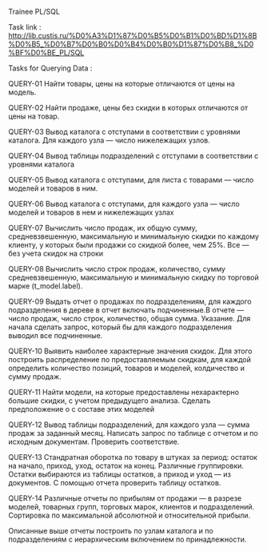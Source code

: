 Trainee PL/SQL

Task link : http://lib.custis.ru/%D0%A3%D1%87%D0%B5%D0%B1%D0%BD%D1%8B%D0%B5_%D0%B7%D0%B0%D0%B4%D0%B0%D1%87%D0%B8_%D0%BF%D0%BE_PL/SQL

Tasks for Querying Data :

QUERY-01
    Найти товары, цены на которые отличаются от цены на модель.
    
QUERY-02
    Найти продаже, цены без скидки в которых отличаются от цены на товар.
    
QUERY-03
    Вывод каталога с отступами в соответствии с уровнями каталога. Для каждого узла — число нижележащих узлов.
    
QUERY-04
    Вывод таблицы подразделений с отступами в соответствии с уровнями каталога
    
QUERY-05
    Вывод каталога с отступами, для листа с товарами — число моделей и товаров в ним. 
    
QUERY-06
    Вывод каталога с отступами, для каждого узла — число моделей и товаров в нем и нижележащих узлах
    
QUERY-07
    Вычислить число продаж, их общую сумму, средневзвешенную, максимальную и минимальную скидки по каждому клиенту, у которых были продажи со скидкой более, чем 25%. Все — без учета скидок на строки 

QUERY-08
    Вычислить число строк продаж, количество, сумму средневзвешенную, максимальную и минимальную скидку по торговой марке (t_model.label). 

QUERY-09
    Выдать отчет о продажах по подразделениям, для каждого подразделения в дереве в отчет включать подчиненные.В отчете — число продаж, число строк, количество, общая сумма. Указание. Для начала сделать запрос, который бы для каждого подразделения выводил все подчиненные.

QUERY-10
    Выявить наиболее характерные значения скидок. Для этого построить распределение по предоставляемым скидкам, для каждой определить количество позиций, товаров и моделей, колдичество и сумму продаж.

QUERY-11
    Найти модели, на которые предоставлены нехарактерно большие скидки, с учетом предыдущего анализа. Сделать предположение о с составе этих моделей

QUERY-12
    Вывод таблицы подразделений, для каждого узла — сумма продаж за заданный месяц. Написать запрос по таблице с отчетом и по исходным документам. Проверить соответствие.

QUERY-13
    Стандратная оборотка по товару в штуках за период: остаток на начало, приход, уход, остаток на конец. Различные группировки. Остатки выбираются из таблицы остатков, а приход и уход — из документов. С помощью отчета проверить таблицу остатков.

QUERY-14
    Различные отчеты по прибылям от продажи — в разрезе моделей, товарных групп, торговых марок, клиентов и подразделений. Сортировка по максимальной абсолютной и относительной прибыли. 

Описанные выше отчеты построить по узлам каталога и по подразделениям с иерархическим включением по принадлежности. 
